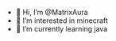 - 👋 Hi, I’m @MatrixAura
- 👀 I’m interested in minecraft
- 🌱 I’m currently learning java


<!---
MatrixAura/MatrixAura is a ✨ special ✨ repository because its `README.md` (this file) appears on your GitHub profile.
You can click the Preview link to take a look at your changes.
--->

